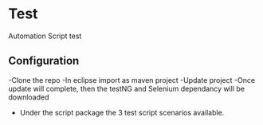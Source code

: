 # Test
Automation Script test

Configuration
-------
-Clone the repo
-In eclipse import as maven project
-Update project
-Once update will complete, then the testNG and Selenium dependancy will be downloaded
- Under the script package the 3 test script scenarios available.
